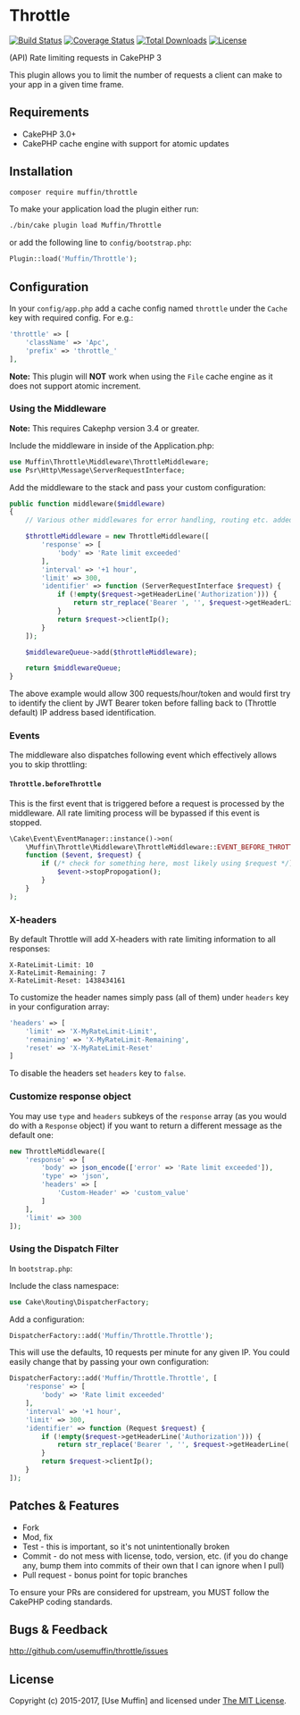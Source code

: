 # Throttle

[![Build Status](https://img.shields.io/travis/UseMuffin/Throttle/master.svg?style=flat-square)](https://travis-ci.org/UseMuffin/Throttle)
[![Coverage Status](https://img.shields.io/codecov/c/github/UseMuffin/Throttle.svg?style=flat-square)](https://codecov.io/github/UseMuffin/Throttle)
[![Total Downloads](https://img.shields.io/packagist/dt/muffin/throttle.svg?style=flat-square)](https://packagist.org/packages/muffin/throttle)
[![License](https://img.shields.io/badge/license-MIT-blue.svg?style=flat-square)](LICENSE)

(API) Rate limiting requests in CakePHP 3

This plugin allows you to limit the number of requests a client can make to your
app in a given time frame.

## Requirements

- CakePHP 3.0+
- CakePHP cache engine with support for atomic updates

## Installation

```bash
composer require muffin/throttle
```
To make your application load the plugin either run:

```bash
./bin/cake plugin load Muffin/Throttle
```

or add the following line to `config/bootstrap.php`:

```php
Plugin::load('Muffin/Throttle');
```

## Configuration

In your `config/app.php` add a cache config named `throttle` under the `Cache` key
with required config. For e.g.:

```php
'throttle' => [
    'className' => 'Apc',
    'prefix' => 'throttle_'
],
```

**Note:** This plugin will **NOT** work when using the `File` cache engine as it
does not support atomic increment.

### Using the Middleware

**Note:** This requires Cakephp version 3.4 or greater.

Include the middleware in inside of the Application.php:

```php
use Muffin\Throttle\Middleware\ThrottleMiddleware;
use Psr\Http\Message\ServerRequestInterface;
```

Add the middleware to the stack and pass your custom configuration:

```php
public function middleware($middleware)
{
    // Various other middlewares for error handling, routing etc. added here.

    $throttleMiddleware = new ThrottleMiddleware([
        'response' => [
            'body' => 'Rate limit exceeded'
        ],
        'interval' => '+1 hour',
        'limit' => 300,
        'identifier' => function (ServerRequestInterface $request) {
            if (!empty($request->getHeaderLine('Authorization'))) {
                return str_replace('Bearer ', '', $request->getHeaderLine('Authorization'));
            }
            return $request->clientIp();
        }
    ]);

    $middlewareQueue->add($throttleMiddleware);

    return $middlewareQueue;
}
```

The above example would allow 300 requests/hour/token and would first try to
identify the client by JWT Bearer token before falling back to (Throttle default)
IP address based identification.

### Events

The middleware also dispatches following event which effectively allows you to
skip throttling:

#### `Throttle.beforeThrottle`

This is the first event that is triggered before a request is processed by the
middleware. All rate limiting process will be bypassed if this event is stopped.

```php
\Cake\Event\EventManager::instance()->on(
    \Muffin\Throttle\Middleware\ThrottleMiddleware::EVENT_BEFORE_THROTTLE,
    function ($event, $request) {
        if (/* check for something here, most likely using $request */) {
            $event->stopPropogation();
        }
    }
);
```

### X-headers

By default Throttle will add X-headers with rate limiting information
to all responses:

```
X-RateLimit-Limit: 10
X-RateLimit-Remaining: 7
X-RateLimit-Reset: 1438434161
```

To customize the header names simply pass (all of them) under `headers` key in
your configuration array:

```php
'headers' => [
    'limit' => 'X-MyRateLimit-Limit',
    'remaining' => 'X-MyRateLimit-Remaining',
    'reset' => 'X-MyRateLimit-Reset'
]
```

To disable the headers set `headers` key to `false`.

### Customize response object

You may use `type` and `headers` subkeys of the `response` array (as you would do with a `Response` object) if you want to return a different message as the default one:

```php
new ThrottleMiddleware([
    'response' => [
        'body' => json_encode(['error' => 'Rate limit exceeded']),
        'type' => 'json',
        'headers' => [
            'Custom-Header' => 'custom_value'
        ]
    ],
    'limit' => 300
]);
```

### Using the Dispatch Filter

In `bootstrap.php`:

Include the class namespace:

```php
use Cake\Routing\DispatcherFactory;
```

Add a configuration:

```php
DispatcherFactory::add('Muffin/Throttle.Throttle');
```

This will use the defaults, 10 requests per minute for any given IP. You could
easily change that by passing your own configuration:

```php
DispatcherFactory::add('Muffin/Throttle.Throttle', [
    'response' => [
        'body' => 'Rate limit exceeded'
    ],
    'interval' => '+1 hour',
    'limit' => 300,
    'identifier' => function (Request $request) {
        if (!empty($request->getHeaderLine('Authorization'))) {
            return str_replace('Bearer ', '', $request->getHeaderLine('Authorization'));
        }
        return $request->clientIp();
    }
]);
```

## Patches & Features

* Fork
* Mod, fix
* Test - this is important, so it's not unintentionally broken
* Commit - do not mess with license, todo, version, etc. (if you do change any, bump them into commits of
their own that I can ignore when I pull)
* Pull request - bonus point for topic branches

To ensure your PRs are considered for upstream, you MUST follow the CakePHP coding standards.

## Bugs & Feedback

http://github.com/usemuffin/throttle/issues

## License

Copyright (c) 2015-2017, [Use Muffin] and licensed under [The MIT License][mit].

[cakephp]:http://cakephp.org
[composer]:http://getcomposer.org
[mit]:http://www.opensource.org/licenses/mit-license.php
[muffin]:http://usemuffin.com
